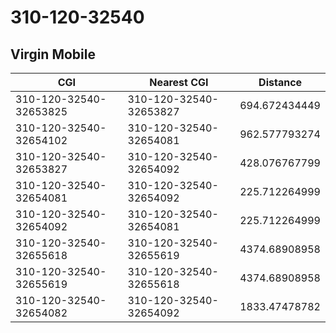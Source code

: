 # 310-120-32540
## Virgin Mobile


| CGI | Nearest CGI | Distance |
|-----|-------------|----------|
| 310-120-32540-32653825 | 310-120-32540-32653827 | 694.672434449 |
| 310-120-32540-32654102 | 310-120-32540-32654081 | 962.577793274 |
| 310-120-32540-32653827 | 310-120-32540-32654092 | 428.076767799 |
| 310-120-32540-32654081 | 310-120-32540-32654092 | 225.712264999 |
| 310-120-32540-32654092 | 310-120-32540-32654081 | 225.712264999 |
| 310-120-32540-32655618 | 310-120-32540-32655619 | 4374.68908958 |
| 310-120-32540-32655619 | 310-120-32540-32655618 | 4374.68908958 |
| 310-120-32540-32654082 | 310-120-32540-32654092 | 1833.47478782 |

